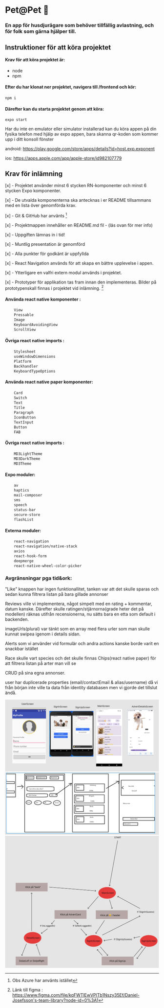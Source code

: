 # Pet@Pet 🐶
### En app för husdjurägare som behöver tillfällig avlastning, och för folk som gärna hjälper till.

## Instruktioner för att köra projektet

#### Krav för att köra projektet är:

* node
* npm

#### Efter du har klonat ner projektet, navigera till /frontend och kör: 
```
npm i
```
#### Därefter kan du starta projektet genom att köra: 
```
expo start
```

Har du inte en emulator eller simulator installerad kan du köra appen på din fysika telefon med hjälp av expo appen, bara skanna qr-koden som kommer upp i ditt konsoll fönster

android: https://play.google.com/store/apps/details?id=host.exp.exponent 

ios: https://apps.apple.com/app/apple-store/id982107779



## Krav för inlämning

[x] - Projektet använder minst 6 stycken RN-komponenter och minst 6 stycken Expo
komponenter.

[x] - De utvalda komponenterna ska antecknas i er README tillsammans med en lista över
genomförda krav.

[x] - Git & GitHub har använts [^1]

[x] - Projektmappen innehåller en README.md fil - (läs ovan för mer info)

[x] - Uppgiften lämnas in i tid!

[x] - Muntlig presentation är genomförd

[x] - Alla punkter för godkänt är uppfyllda

[x] - React Navigation används för att skapa en bättre upplevelse i appen.

[x] - Ytterligare en valfri extern modul används i projektet.

[x] - Prototyper för applikation tas fram innan den implementeras. Bilder på prototypenskall finnas i projektet vid inlämning. [^2]

[^1]:Obs Azure har använts istället
[^2]:Länk till figma : https://www.figma.com/file/kqFWTlEwVPlTb1Nszy35Ef/Daniel-Josefsson's-team-library?node-id=0%3A1

#### Använda react native komponenter :
```
    View
    Pressable
    Image
    KeyboardAvoidingView
    ScrollView

```
#### Övriga react native imports : 
```
    Stylesheet
    useWindowDimensions
    Platform
    Backhandler
    KeyboardTypeOptions
```

#### Använda react native paper komponenter: 
```
    Card
    Switch
    Text
    Title
    Paragraph
    IconButton
    TextInput
    Button
    FAB
```

#### Övriga react native imports : 
```
    MD3LightTheme
    MD3DarkTheme
    MD3Theme
```

#### Expo moduler: 
```
    av
    haptics
    mail-composer
    sms
    speech
    status-bar
    secure-store
    flashList
```

#### Externa moduler: 
```
    react-navigation
    react-navigation/native-stack
    axios
    react-hook-form
    deepmerge
    react-native-wheel-color-picker
```

### Avgränsningar pga tid&ork: 
"Like" knappen har ingen funktionallitet, tanken var att det skulle sparas och sedan kunna filtrera listan på bara gillade annonser

Reviews ville vi implementera, något simpelt med en rating + kommentar, datum kanske. Därefter skulle ratingen/stjärnorna(grade heter det på modellen) räknas utifrån recensionerna, nu sätts bara en etta som default i backenden.

imageUrls(plural) var tänkt som en array med flera urler som man skulle kunnat swipea igenom i details sidan.

Alerts som vi använder vid formulär och andra actions kanske borde varit en snackbar istället

Race skulle vart species och det skulle finnas Chips(react native paper) för att filtrera listan på arter man vill se

CRUD på sina egna annonser.

user har duplicerade properties (email/contactEmail & alias/username) då vi från början inte ville ta data från identity databasen men vi gjorde det tillslut ändå.


![Screenshot](prototyp.jpg)
![Screenshot](alphaPrototyp.jpg)
![Screenshot](flowPrototyp.jpg)